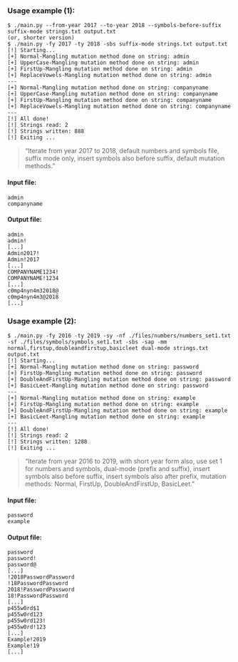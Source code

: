 ### Usage example (1):

    $ ./main.py --from-year 2017 --to-year 2018 --symbols-before-suffix suffix-mode strings.txt output.txt
    (or, shorter version)
    $ ./main.py -fy 2017 -ty 2018 -sbs suffix-mode strings.txt output.txt
    [!] Starting...
    [+] Normal-Mangling mutation method done on string: admin
    [+] UpperCase-Mangling mutation method done on string: admin
    [+] FirstUp-Mangling mutation method done on string: admin
    [+] ReplaceVowels-Mangling mutation method done on string: admin
    ---
    [+] Normal-Mangling mutation method done on string: companyname
    [+] UpperCase-Mangling mutation method done on string: companyname
    [+] FirstUp-Mangling mutation method done on string: companyname
    [+] ReplaceVowels-Mangling mutation method done on string: companyname
    ---
    [!] All done!
    [!] Strings read: 2
    [!] Strings written: 888
    [!] Exiting ...

> “Iterate from year 2017 to 2018, default numbers and symbols file, suffix mode
> only,  insert symbols also before suffix, default mutation methods.”

#### Input file:

    admin
    companyname

#### Output file:

    admin
    admin!
    [...]
    Admin2017!
    Admin!2017
    [...]
    COMPANYNAME1234!
    COMPANYNAME!1234
    [...]
    c0mp4nyn4m32018@
    c0mp4nyn4m3@2018
    [...]

### Usage example (2):

    $ ./main.py -fy 2016 -ty 2019 -sy -nf ./files/numbers/numbers_set1.txt -sf ./files/symbols/symbols_set1.txt -sbs -sap -mm normal,firstup,doubleandfirstup,basicleet dual-mode strings.txt output.txt
    [!] Starting...
    [+] Normal-Mangling mutation method done on string: password
    [+] FirstUp-Mangling mutation method done on string: password
    [+] DoubleAndFirstUp-Mangling mutation method done on string: password
    [+] BasicLeet-Mangling mutation method done on string: password
    ---
    [+] Normal-Mangling mutation method done on string: example
    [+] FirstUp-Mangling mutation method done on string: example
    [+] DoubleAndFirstUp-Mangling mutation method done on string: example
    [+] BasicLeet-Mangling mutation method done on string: example
    ---
    [!] All done!
    [!] Strings read: 2
    [!] Strings written: 1288
    [!] Exiting ...

> “Iterate from year 2016 to 2019, with short year form also, use set 1 for
> numbers and symbols, dual-mode (prefix and suffix),  insert symbols also before
suffix, insert symbols also after prefix, mutation methods: Normal, FirstUp,
DoubleAndFirstUp, BasicLeet.”

#### Input file:

    password
    example

#### Output file:

    password
    password!
    password@
    [...]
    !2018PasswordPassword
    !18PasswordPassword
    2018!PasswordPassword
    18!PasswordPassword
    [...]
    p455w0rd$1
    p455w0rd123
    p455w0rd123!
    p455w0rd!123
    [...]
    Example!2019
    Example!19
    [...]